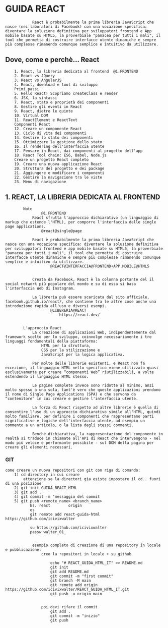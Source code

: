 # GUIDA REACT
				React è probabilmente la prima libreria JavaScript che nasce (nei laboratori di Facebook) con una vocazione specifica: diventare la soluzione definitiva per sviluppatori frontend e App mobile basate su HTML5, la proverbiale "panacea per tutti i mali", il tool che permetta di costruire interfacce utente dinamiche e sempre più complesse rimanendo comunque semplice e intuitivo da utilizzare.

## Dove, come e perchè… React
		1. React, la libreria dedicata al frontend  @1.FRONTEND
		2. React vs JQuery
		3. React vs AngularJS
		4. React, download e tool di sviluppo
		Primi passi
		5. Hello React! Scopriamo createClass e render
		6. JSX, la sintassi
		7. React, stato e proprietà dei componenti
		8. Gestire gli eventi in React
		9. React, dietro le quinte
		10. Virtual DOM
		11. ReactElement e ReactText
		Componenti React
		12. Creare un componente React
		13. Ciclo di vita dei componenti
		14. Gestire lo stato dei componenti
		15. Ottimizzare la gestione dello stato
		16. Il rendering dell'interfaccia utente
		17. Pensare in React, dai componenti al progetto dell'app
		18. React Tool chain: ES6, Babel, Node.js
		Creare un progetto React completo
		19. Creare una nuova applicazione React
		20. Struttura del progetto e dei package
		21. Aggiungere e modificare i componenti
		22. Gestire la navigazione tra le viste
		23. Menu di navigazione


## 1. REACT, LA LIBRERIA DEDICATA AL FRONTEND
			Note
					@1.FRONTEND
				React sfrutta l'approccio dichiarativo (un linguaggio di markup che estende l'HTML), per comporre l'interfaccia delle single page applications.
					@react@single@page
	
				React è probabilmente la prima libreria JavaScript che nasce con una vocazione specifica: diventare la soluzione definitiva per sviluppatori frontend e app mobile basate su HTML5, la proverbiale "panacea per tutti i mali", il tool che permetta di costruire interfacce utente dinamiche e sempre più complesse rimanendo comunque semplice e intuitivo da utilizzare.
						@REACT@INTERFACCIA@FRONTEND+APP.MOBILE@HTML5
	
				
				Creata da Facebook, React è la colonna portante del il social network più popolare del mondo e su di essa si basa l'interfaccia Web di Instagram.
	
				La libreria può essere scaricata dal sito ufficiale, facebook.github.io/react/, che contiene tra le altre cose anche una introduzione rapida all'uso e diversi esempi.
						@LIBERERIA@REACT
							https://react.dev/
	
				
			L'approccio React
				La creazione di applicazioni Web, indipendentemente dal framework scelto per lo sviluppo, coinvolge necessariamente i tre linguaggi fondamentali della piattaforma: 
					HTML per la struttura, 
					CSS per la stilizzazione e 
					JavaScript per la logica applicativa.
				
				Per molte delle librerie esistenti, e React non fa eccezione, il linguaggio HTML nello specifico viene utilizzato quasi esclusivamente per creare “componenti Web” riutilizzabili, a volte estendendo il linguaggio HTML stesso.
				
				Le pagine complete invece sono ridotte al minimo, anzi molto spesso a una sola, tant'è vero che queste applicazioni prendono il nome di Single Page Applications (SPA) e che servono da “contenitore” in cui creare e gestire l'interfaccia utente.
				
				La forza di React rispetto ad altre librerie è quella di consentire l'uso di un approccio dichiarativo simile all'HTML, quindi molto familiare, per definire i componenti che rappresentano parti significative e logiche dell'interfaccia utente, ad esempio un commento a un articolo, o la lista degli stessi commenti.
				
				Benché dichiarativa, la rappresentazione del componente in realtà si traduce in chiamate all'API di React che intervengono - nel modo più veloce e performante possibile - sul DOM della pagina per creare gli elementi necessari.





















### GIT
	come creare un nuova repositori con git con riga di comando:
		1) cd directory in cui creare
			attenzione se la directori gia esiste impostare il cd.. fuori di una posizione
		2) git init GUIDA_REACT_HTML
		3) git add .
		4) git commit -m "messaggio del commit	
		5) git push <remote_name> <branch_name>
			   Es. react        origin
			   es
			   git remote add react-guida-html https://github.com/icivixwalter

			   su https://github.com/icivixwalter
			   passw walter_01_
				

				esempio completo di creazione di una repository in locale e pubblicazione:
					creo la repositori in locale + su github

						echo "# REACT_GUIDA_HTML_IT" >> README.md
						git init
						git add README.md
						git commit -m "first commit"
						git branch -M main
						git remote add origin https://github.com/icivixwalter/REACT_GUIDA_HTML_IT.git
						git push -u origin main


					poi devi rifare il commit
						git add .
						git commit -m "inizio"
						git push 